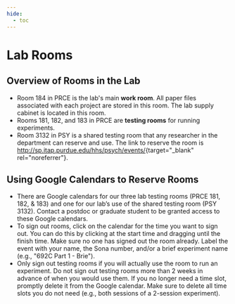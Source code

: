 ```yaml
---
hide:
  - toc
---
```


# Lab Rooms

## Overview of Rooms in the Lab

- Room 184 in PRCE is the lab's main **work room**. All paper files associated with each project are stored in this room. The lab supply cabinet is located in this room.
- Rooms 181, 182, and 183 in PRCE are **testing rooms** for running experiments.
- Room 3132 in PSY is a shared testing room that any researcher in the department can reserve and use. The link to reserve the room is <http://sp.itap.purdue.edu/hhs/psych/events/>{target="_blank" rel="noreferrer"}. 

## Using Google Calendars to Reserve Rooms

- There are Google calendars for our three lab testing rooms (PRCE 181, 182, & 183) and one for our lab’s use of the shared testing room (PSY 3132). Contact a postdoc or graduate student to be granted access to these Google calendars.
- To sign out rooms, click on the calendar for the time you want to sign out. You can do this by clicking at the start time and dragging until the finish time. Make sure no one has signed out the room already. Label the event with your name, the Sona number, and/or a brief experiment name (e.g., "692C Part 1 - Brie").
- Only sign out testing rooms if you will actually use the room to run an experiment. Do not sign out testing rooms more than 2 weeks in advance of when you would use them. If you no longer need a time slot, promptly delete it from the Google calendar. Make sure to delete all time slots you do not need (e.g., both sessions of a 2-session experiment).